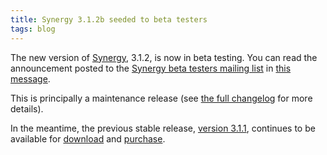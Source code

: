 ```yaml
---
title: Synergy 3.1.2b seeded to beta testers
tags: blog
---
```


The new version of [Synergy](http://www.wincent.com/a/products/synergy-classic/), 3.1.2, is now in beta testing. You can read the announcement posted to the [Synergy beta testers mailing list](http://lists.wincent.com/mailman/listinfo/synergy-beta) in [this message](http://lists.wincent.com/pipermail/synergy-beta/2007-April/000008.html).

This is principally a maintenance release (see [the full changelog](http://www.wincent.com/a/products/synergy-classic/history/#3.1.2b) for more details).

In the meantime, the previous stable release, [version 3.1.1](http://www.wincent.com/a/products/synergy-classic/history/#3.1.1), continues to be available for [download](http://www.wincent.com/a/products/synergy-classic/download/) and [purchase](https://secure.wincent.com/a/products/synergy-classic/purchase/).
